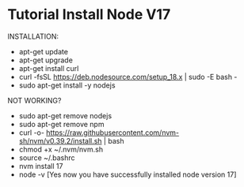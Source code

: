 # Tutorial Install Node V17

INSTALLATION:
- apt-get update
- apt-get upgrade
- apt-get install curl
- curl -fsSL https://deb.nodesource.com/setup_18.x | sudo -E bash -
- sudo apt-get install -y nodejs

NOT WORKING?

- sudo apt-get remove nodejs
- sudo apt-get remove npm
- curl -o- https://raw.githubusercontent.com/nvm-sh/nvm/v0.39.2/install.sh | bash
- chmod +x ~/.nvm/nvm.sh
- source ~/.bashrc 
- nvm install 17
- node -v
[Yes now you have successfully installed node version 17]
